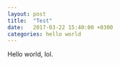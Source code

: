 ```yaml
---
layout: post
title:  "Test"
date:   2017-03-22 15:40:00 +0300
categories: hello world
---
```

Hello world, lol.
